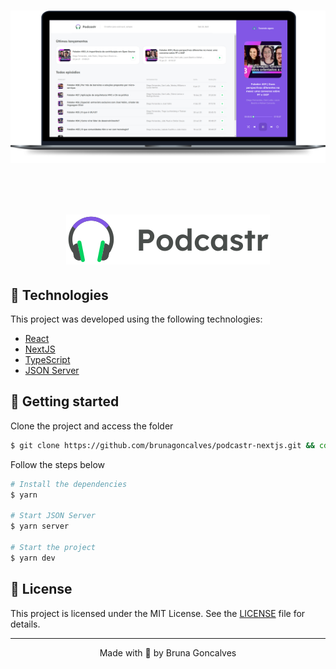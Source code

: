 <h1 align="center">
    <img alt="GoRestaurant" title="GoRestaurant" src=".github/podcastr.png" />
</h1>

<br>

<h1 <h1 align="center">
  <img alt="GoRestaurant" title="GoRestaurant" src=".github/logo.svg" />
</h1>

## 🧪 Technologies

This project was developed using the following technologies:

- [React](https://reactjs.org)
- [NextJS](https://nextjs.org/)
- [TypeScript](https://www.typescriptlang.org/)
- [JSON Server](https://github.com/typicode/json-server)

## 🚀 Getting started

Clone the project and access the folder

```bash
$ git clone https://github.com/brunagoncalves/podcastr-nextjs.git && cd podcastr-nextjs
```

Follow the steps below
```bash
# Install the dependencies
$ yarn

# Start JSON Server
$ yarn server

# Start the project
$ yarn dev
```


## 📝 License

This project is licensed under the MIT License. See the [LICENSE](LICENSE.md) file for details.


---

<p align="center">Made with 💜 by Bruna Goncalves</p>
